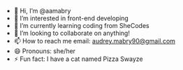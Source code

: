 - 👋 Hi, I’m @aamabry
- 👀 I’m interested in front-end developing 
- 🌱 I’m currently learning coding from SheCodes
- 💞️ I’m looking to collaborate on anything!
- 📫 How to reach me email: audrey.mabry90@gmail.com
- 😄 Pronouns: she/her
- ⚡ Fun fact: I have a cat named Pizza Swayze

<!---
aamabry/aamabry is a ✨ special ✨ repository because its `README.md` (this file) appears on your GitHub profile.
You can click the Preview link to take a look at your changes.
--->

